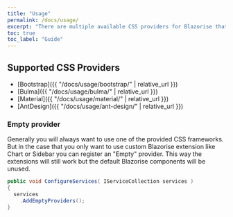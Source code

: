 ```yaml
---
title: "Usage"
permalink: /docs/usage/
excerpt: "There are multiple available CSS providers for Blazorise that each have it's own set of rules and resources needed to be applied."
toc: true
toc_label: "Guide"
---
```


## Supported CSS Providers

- [Bootstrap]({{ "/docs/usage/bootstrap/" | relative_url }})
- [Bulma]({{ "/docs/usage/bulma/" | relative_url }})
- [Material]({{ "/docs/usage/material/" | relative_url }})
- [AntDesign]({{ "/docs/usage/ant-design/" | relative_url }})

### Empty provider

Generally you will always want to use one of the provided CSS frameworks. But in the case that you only want to use custom Blazorise extension like Chart or Sidebar you can register an "Empty" provider. This way the extensions will still work but the default Blazorise components will be unused.

```cs
public void ConfigureServices( IServiceCollection services )
{
  services
    .AddEmptyProviders();
}
```